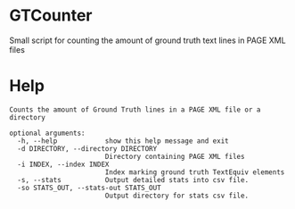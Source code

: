 # GTCounter
Small script for counting the amount of ground truth text lines in PAGE XML files

# Help
```
Counts the amount of Ground Truth lines in a PAGE XML file or a directory

optional arguments:
  -h, --help            show this help message and exit
  -d DIRECTORY, --directory DIRECTORY
                        Directory containing PAGE XML files
  -i INDEX, --index INDEX
                        Index marking ground truth TextEquiv elements
  -s, --stats           Output detailed stats into csv file.
  -so STATS_OUT, --stats-out STATS_OUT
                        Output directory for stats csv file.
```
